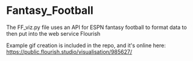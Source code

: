 # Fantasy_Football

The FF_viz.py file uses an API for ESPN fantasy football to format data to then put into the web service Flourish

Example gif creation is included in the repo, and it's online here: https://public.flourish.studio/visualisation/985627/
